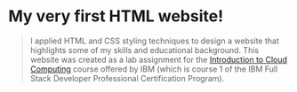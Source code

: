 # My very first HTML website!

> I applied HTML and CSS styling techniques to design a website that highlights some of my skills and educational background. This website was created as a lab assignment for the [Introduction to Cloud Computing](https://www.coursera.org/professional-certificates/ibm-full-stack-cloud-developer) course offered by IBM (which is course 1 of the IBM Full Stack Developer Professional Certification Program).
